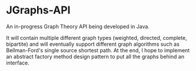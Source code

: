 # JGraphs-API
An in-progress Graph Theory API being developed in Java.

It will contain multiple different graph types (weighted, directed, complete, bipartite)
and will eventually support different graph algorithms such as Bellman-Ford's single source shortest path.
At the end, I hope to implement an abstract factory method design pattern to put all the graphs behind
an interface.
